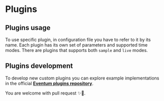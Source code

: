 # Plugins

## Plugins usage

To use specific plugin, in configuration file you have to refer to it by its name. Each plugin has its own set of parameters and supported time modes. There are plugins that supports both `sample` and `live` modes. 

## Plugins development

To develop new custom plugins you can explore example implementations in the official **[Eventum plugins repository](https://github.com/Eventum-Generatives/EventumPlugins)**.

You are welcome with pull request ✨💫. 